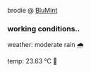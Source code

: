 brodie @ [BluMint](https://www.linkedin.com/company/blumint-io/)

<!--weather_start-->
### working conditions..

weather: moderate rain 🌧️

temp: 23.63 °C 🥶

<!--weather_end-->
